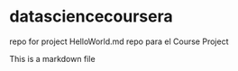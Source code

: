 # datasciencecoursera
repo for project
HelloWorld.md
repo para el Course Project

This is a markdown file
